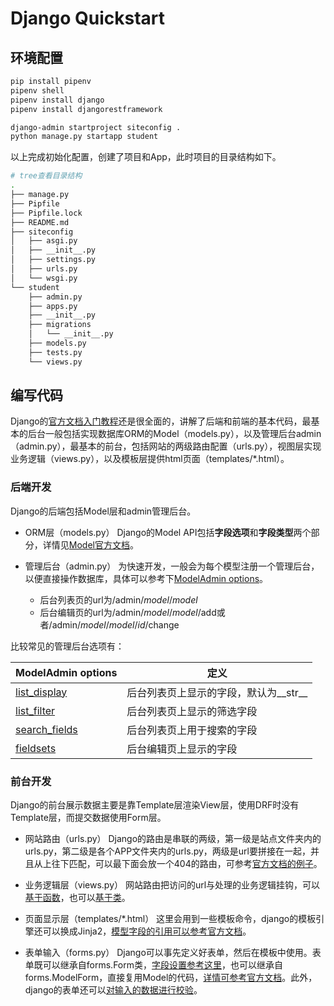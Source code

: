 # Django Quickstart

## 环境配置
```bash
pip install pipenv
pipenv shell
pipenv install django
pipenv install djangorestframework

django-admin startproject siteconfig .
python manage.py startapp student
```

以上完成初始化配置，创建了项目和App，此时项目的目录结构如下。

```bash
# tree查看目录结构
.
├── manage.py
├── Pipfile
├── Pipfile.lock
├── README.md
├── siteconfig
│   ├── asgi.py
│   ├── __init__.py
│   ├── settings.py
│   ├── urls.py
│   └── wsgi.py
└── student
    ├── admin.py
    ├── apps.py
    ├── __init__.py
    ├── migrations
    │   └── __init__.py
    ├── models.py
    ├── tests.py
    └── views.py
```

## 编写代码
Django的[官方文档入门教程](https://docs.djangoproject.com/en/3.1/intro/overview/)还是很全面的，讲解了后端和前端的基本代码，最基本的后台一般包括实现数据库ORM的Model（models.py），以及管理后台admin（admin.py），最基本的前台，包括网站的两级路由配置（urls.py），视图层实现业务逻辑（views.py），以及模板层提供html页面（templates/*.html）。

### 后端开发
Django的后端包括Model层和admin管理后台。

- ORM层（models.py）
Django的Model API包括**字段选项**和**字段类型**两个部分，详情见[Model官方文档](https://docs.djangoproject.com/en/3.2/ref/models/fields/)。

- 管理后台（admin.py）
为快速开发，一般会为每个模型注册一个管理后台，以便直接操作数据库，具体可以参考下[ModelAdmin options](https://docs.djangoproject.com/en/3.2/ref/contrib/admin/#modeladmin-options)。
  - 后台列表页的url为/admin/*model*/*model*
  - 后台编辑页的url为/admin/*model*/*model*/add或者/admin/*model*/*model*/*id*/change

比较常见的管理后台选项有：

| ModelAdmin options | 定义 |
|------------------|-----|
| [list_display](https://docs.djangoproject.com/en/3.2ref/contrib/admin/#django.contrib.admin.ModelAdmin.list_display) | 后台列表页上显示的字段，默认为__str__ |
| [list_filter](https://docs.djangoproject.com/en/3.2/ref/contrib/admin/#django.contrib.admin.ModelAdmin.list_filter) | 后台列表页上显示的筛选字段 |
| [search_fields](https://docs.djangoproject.com/en/3.2/ref/contrib/admin/#django.contrib.admin.ModelAdmin.search_fields) | 后台列表页上用于搜索的字段 |
| [fieldsets](https://docs.djangoproject.com/en/3.2/ref/contrib/admin/#django.contrib.admin.ModelAdmin.fieldsets) | 后台编辑页上显示的字段 |


### 前台开发
Django的前台展示数据主要是靠Template层渲染View层，使用DRF时没有Template层，而提交数据使用Form层。

- 网站路由（urls.py）
Django的路由是串联的两级，第一级是站点文件夹内的urls.py，第二级是各个APP文件夹内的urls.py，两级是url要拼接在一起，并且从上往下匹配，可以最下面会放一个404的路由，可参考[官方文档的例子](https://docs.djangoproject.com/en/3.2/topics/http/urls/#example)。

- 业务逻辑层（views.py）
网站路由把访问的url与处理的业务逻辑挂钩，可以[基于函数](https://docs.djangoproject.com/en/3.2/topics/http/views/)，也可以[基于类](https://docs.djangoproject.com/en/3.2/topics/class-based-views/)。

- 页面显示层（templates/*.html）
这里会用到一些模板命令，django的模板引擎还可以换成Jinja2，[模型字段的引用可以参考官方文档](https://docs.djangoproject.com/en/3.2/ref/models/instances/)。

- 表单输入（forms.py）
Django可以事先定义好表单，然后在模板中使用。表单既可以继承自forms.Form类，[字段设置参考这里](https://docs.djangoproject.com/en/3.2/ref/forms/fields/)，也可以继承自forms.ModelForm，直接复用Model的代码，[详情可参考官方文档](https://docs.djangoproject.com/en/3.2/topics/forms/modelforms/)。此外，django的表单还可以[对输入的数据进行校验](https://docs.djangoproject.com/en/3.2/ref/forms/validation/#cleaning-a-specific-field-attribute)。


